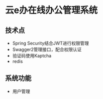 # 云e办在线办公管理系统

## 技术点
- Spring Security结合JWT进行权限管理
- Swagger2管理接口，配合权限认证
- 验证码使用Kaptcha
- redis


## 系统功能
- 用户管理